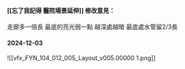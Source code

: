 #### [[忘了我記得 醫院場景延伸]] 修改意見：
走廊多一倍長
最底的亮光弱一點
越深處越暗
最底處水管留2/3長

#### 2024-12-03 
![[vfx_FYN_104_012_005_Layout_v005.00000 1.png]]